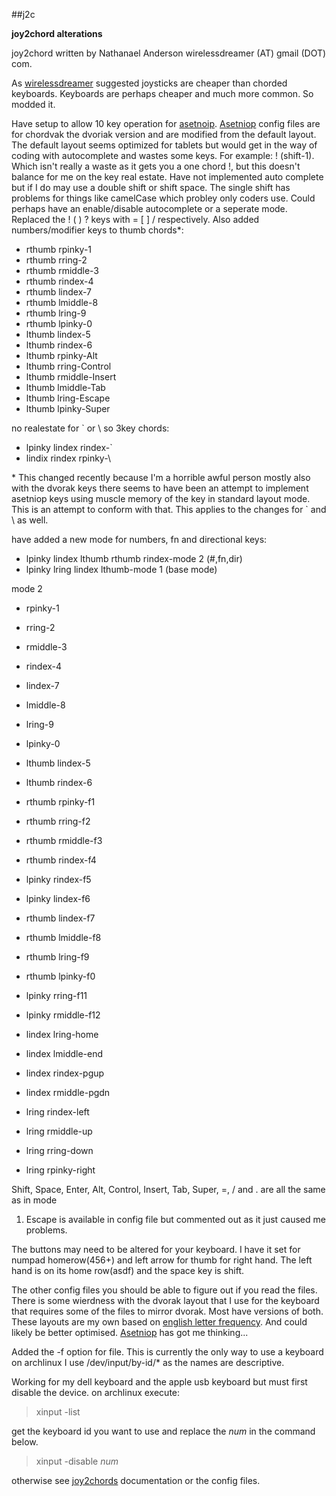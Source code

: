 ##j2c

__joy2chord alterations__

joy2chord written by Nathanael Anderson wirelessdreamer (AT)
gmail (DOT) com.

As [wirelessdreamer][1] suggested joysticks are cheaper
than chorded keyboards. Keyboards are perhaps
cheaper and much more common. So modded it.

Have setup to allow 10 key operation for
[asetnoip][2]. [Asetniop][2] config files are for
chordvak the dvoriak version and are modified from
the default layout. The default layout seems
optimized for tablets but would get in the way of
coding with autocomplete and wastes some keys. For
example: ! (shift-1). Which isn't really a waste
as it gets you a one chord !, but this doesn't
balance for me on the key real estate. Have not
implemented auto complete but if I do may use a
double shift or shift space. The single shift has
problems for things like camelCase which probley
only coders use. Could perhaps have an
enable/disable autocomplete or a seperate
mode. Replaced the ! ( ) ?  keys with = [ ] /
respectively. Also added numbers/modifier keys to
thumb chords*:

- rthumb rpinky-1
- rthumb rring-2
- rthumb rmiddle-3
- rthumb rindex-4
- rthumb lindex-7
- rthumb lmiddle-8
- rthumb lring-9
- rthumb lpinky-0
- lthumb lindex-5
- lthumb rindex-6
- lthumb rpinky-Alt
- lthumb rring-Control
- lthumb rmiddle-Insert
- lthumb lmiddle-Tab
- lthumb lring-Escape
- lthumb lpinky-Super

no realestate for ` or \ so 3key chords:

- lpinky lindex rindex-`
- lindix rindex rpinky-\

\* This changed recently because I'm a horrible
  awful person mostly also with the dvorak keys
  there seems to have been an attempt to
  implement asetniop keys using muscle memory of
  the key in standard layout mode. This is an
  attempt to conform with that. This applies to
  the changes for ` and \ as well.

have added a new mode for numbers, fn and
directional keys:

- lpinky lindex lthumb rthumb rindex-mode 2 (#,fn,dir)
- lpinky lring lindex lthumb-mode 1 (base mode)

mode 2

- rpinky-1
- rring-2
- rmiddle-3
- rindex-4
- lindex-7
- lmiddle-8
- lring-9
- lpinky-0
- lthumb lindex-5
- lthumb rindex-6


- rthumb rpinky-f1
- rthumb rring-f2
- rthumb rmiddle-f3
- rthumb rindex-f4
- lpinky rindex-f5
- lpinky lindex-f6
- rthumb lindex-f7
- rthumb lmiddle-f8
- rthumb lring-f9
- rthumb lpinky-f0
- lpinky rring-f11
- lpinky rmiddle-f12

- lindex lring-home
- lindex lmiddle-end
- lindex rindex-pgup
- lindex rmiddle-pgdn

- lring rindex-left 
- lring rmiddle-up
- lring rring-down 
- lring rpinky-right 

Shift, Space, Enter, Alt, Control, Insert, Tab,
Super, =, / and . are all the same as in mode
1. Escape is available in config file but
commented out as it just caused me problems.

The buttons may need to be altered for your
keyboard. I have it set for numpad homerow(456+)
and left arrow for thumb for right hand. The left
hand is on its home row(asdf) and the space key is
shift.

The other config files you should be able to
figure out if you read the files. There is some
wierdness with the dvorak layout that I use for
the keyboard that requires some of the files to
mirror dvorak. Most have versions of both. These
layouts are my own based on [english letter
frequency][3]. And could likely be better
optimised. [Asetniop][2] has got me thinking...

Added the -f option for file. This is currently
the only way to use a keyboard on archlinux I use
/dev/input/by-id/* as the names are descriptive.

Working for my dell keyboard and the apple usb
keyboard but must first disable the device. on
archlinux execute:

>xinput -list

get the keyboard id you want to use and replace
the _num_ in the command below.

>xinput -disable _num_

otherwise see [joy2chords][1] documentation or the
config files.

[1]: http://joy2chord.sourceforge.net/
[2]: http://asetniop.com/
[3]: https://en.wikipedia.org/wiki/Letter_frequency
